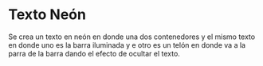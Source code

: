 # Texto Neón

Se crea un texto en neón en donde una dos contenedores y el mismo texto en donde uno es la barra iluminada y e otro es un telón en donde va a la parra de la barra dando el efecto de ocultar el texto.